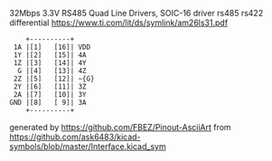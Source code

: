 32Mbps 3.3V RS485 Quad Line Drivers, SOIC-16
driver rs485 rs422 differential
https://www.ti.com/lit/ds/symlink/am26ls31.pdf


	    +----------+
	 1A |[1]   [16]| VDD
	 1Y |[2]   [15]| 4A
	 1Z |[3]   [14]| 4Y
	  G |[4]   [13]| 4Z
	 2Z |[5]   [12]| ~{G}
	 2Y |[6]   [11]| 3Z
	 2A |[7]   [10]| 3Y
	GND |[8]   [ 9]| 3A
	    +----------+


generated by https://github.com/FBEZ/Pinout-AsciiArt from https://github.com/ask6483/kicad-symbols/blob/master/Interface.kicad_sym